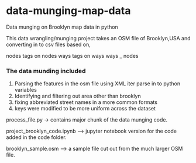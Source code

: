 # data-munging-map-data
Data munging on Brooklyn map data in python

This data wrangling/munging project takes an OSM file of Brooklyn,USA and
converting in to csv files based on,

nodes
tags on nodes
ways
tags on ways
ways _ nodes

### The data munding included

1. Parsing the features in the osm file using XML iter parse in to python variables
2. Identifying and filtering out area other than brooklyn
3. fixing abbreviated street names in a more common formats
4. keys were modified to be more uniform across the dataset

process_file.py -> contains major chunk of the data munging code. 

project_brooklyn_code.ipynb --> jupyter notebook version for the code added in the 
								code folder.

brooklyn_sample.osm --> a sample file cut out from the much larger OSM file. 
